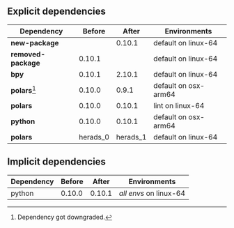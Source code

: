 ## Explicit dependencies

|Dependency|Before|After|Environments|
|-|-|-|-|
|**new-package**||0.10.1|default on linux-64|
|**removed-package**|0.10.1||default on linux-64|
|**bpy**|0.10.1|2.10.1|default on linux-64|
|**polars**[^2]|0.10.0|0.9.1|default on osx-arm64|
|**polars**|0.10.0|0.10.1|lint on linux-64|
|**python**|0.10.0|0.10.1|default on osx-arm64|
|**polars**|herads_0|herads_1|default on linux-64|

## Implicit dependencies

|Dependency|Before|After|Environments|
|-|-|-|-|
|python|0.10.0|0.10.1|*all envs* on linux-64|

[^1]: *Cursive* means explicit dependency.
[^2]: Dependency got downgraded.
